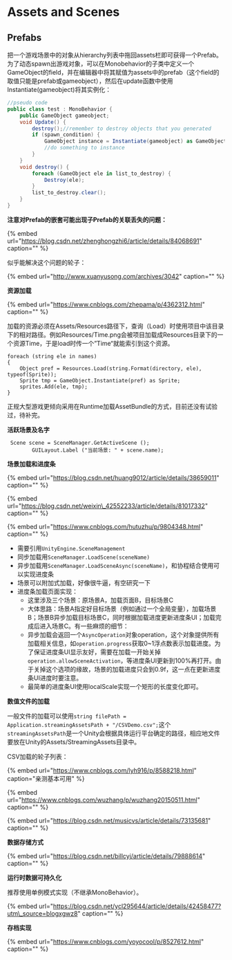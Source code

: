 # Assets and Scenes

## Prefabs

把一个游戏场景中的对象从hierarchy列表中拖回assets栏即可获得一个Prefab。为了动态spawn出游戏对象，可以在Monobehavior的子类中定义一个GameObject的field，并在编辑器中将其赋值为assets中的prefab（这个field的取值只能是prefab或gameobject），然后在update函数中使用Instantiate\(gameobject\)将其实例化：

```csharp
//pseudo code
public class test : MonoBehavior {
    public GameObject gameobject;
    void Update() {
        destroy();//remember to destroy objects that you generated
        if (spawn_condition) {
            GameObject instance = Instantiate(gameobject) as GameObject;
            //do something to instance
        }
    }    
    void destroy() {
        foreach (GameObject ele in list_to_destroy) {
            Destroy(ele);
        }
        list_to_destroy.clear();
    }
}
```

**注意对Prefab的嵌套可能出现子Prefab的关联丢失的问题：**

{% embed url="https://blog.csdn.net/zhenghongzhi6/article/details/84068691" caption="" %}

似乎能解决这个问题的轮子：

{% embed url="http://www.xuanyusong.com/archives/3042" caption="" %}

**资源加载**

{% embed url="https://www.cnblogs.com/zhepama/p/4362312.html" caption="" %}

加载的资源必须在Assets/Resources路径下，查询（Load）时使用项目中该目录下的相对路径。例如Resources/Time.png会被项目加载成Resources目录下的一个资源Time，于是load时传一个”Time“就能索引到这个资源。

```text
foreach (string ele in names)
{
    Object pref = Resources.Load(string.Format(directory, ele), typeof(Sprite));
    Sprite tmp = GameObject.Instantiate(pref) as Sprite;
    sprites.Add(ele, tmp);
}
```

正规大型游戏更倾向采用在Runtime加载AssetBundle的方式，目前还没有试验过，待补完。

**活跃场景及名字**

```text
 Scene scene = SceneManager.GetActiveScene ();
        GUILayout.Label ("当前场景: " + scene.name);
```

**场景加载和进度条**

{% embed url="https://blog.csdn.net/huang9012/article/details/38659011" caption="" %}

{% embed url="https://blog.csdn.net/weixin\_42552233/article/details/81017332" caption="" %}

{% embed url="https://www.cnblogs.com/hutuzhu/p/9804348.html" caption="" %}

* 需要引用`UnityEngine.SceneManagement`
* 同步加载用`SceneManager.LoadScene(sceneName)`
* 异步加载用`SceneManager.LoadSceneAsync(sceneName)`，和协程结合使用可以实现进度条
* 场景可以附加式加载，好像很牛逼，有空研究一下
* 进度条加载页面实现：
  * 这里涉及三个场景：原场景A，加载页面B，目标场景C
  * 大体思路：场景A指定好目标场景（例如通过一个全局变量），加载场景B；场景B异步加载目标场景C，同时根据加载进度更新进度条UI；加载完成后进入场景C。有一些麻烦的细节：
  * 异步加载会返回一个`AsyncOperation`对象operation，这个对象提供所有加载相关信息，如`operation.progress`获取0~1浮点数表示加载进度。为了保证进度条UI显示友好，需要在加载一开始关掉`operation.allowSceneActivation`，等进度条UI更新到100%再打开。由于关掉这个选项的缘故，场景的加载进度只会到0.9f，这一点在更新进度条UI进度时要注意。
  * 最简单的进度条UI使用localScale实现一个矩形的长度变化即可。

**数值文件的加载**

一般文件的加载可以使用`string filePath = Application.streamingAssetsPath + "/CSVDemo.csv";`这个`streamingAssetsPath`是一个Unity会根据具体运行平台确定的路径，相应地文件要放在Unity的Assets/StreamingAssets目录中。

CSV加载的轮子列表：

{% embed url="https://www.cnblogs.com/lyh916/p/8588218.html" caption="亲测基本可用" %}

{% embed url="https://www.cnblogs.com/wuzhang/p/wuzhang20150511.html" caption="" %}

{% embed url="https://blog.csdn.net/musicvs/article/details/73135681" caption="" %}

**数据存储方式**

{% embed url="https://blog.csdn.net/billcyj/article/details/79888614" caption="" %}

**运行时数据可持久化**

推荐使用单例模式实现（不继承MonoBehavior）。

{% embed url="https://blog.csdn.net/ycl295644/article/details/42458477?utm\_source=blogxgwz8" caption="" %}

**存档实现**

{% embed url="https://www.cnblogs.com/yoyocool/p/8527612.html" caption="" %}

